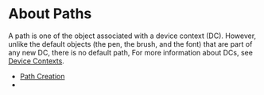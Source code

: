<!-- https://docs.microsoft.com/en-us/windows/win32/gdi/about-paths -->

# About Paths

A path is one of the object associated with a device context (DC). However, unlike the default objects (the pen, the brush, and the font) that are part of any new DC, there is no default path, For more information about DCs, see [Device Contexts](../../device-contexts/readme.md).

- [Path Creation](./path-creation.md)
-
